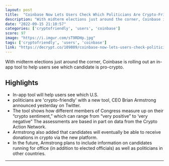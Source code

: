 ```yaml
---
layout: post
title:  "Coinbase Now Lets Users Check Which Politicians Are Crypto-Friendly"
description: "With midterm elections just around the corner, Coinbase is rolling out an in-app tool to help users see which candidate is pro-crypto."
date: "2022-09-15 21:10:57"
categories: ['cryptofriendly', 'users', 'coinbase']
score: 97
image: "https://i.imgur.com/sT9RDHp.jpg"
tags: ['cryptofriendly', 'users', 'coinbase']
link: "https://decrypt.co/109809/coinbase-now-lets-users-check-politicians-are-crypto-friendly"
---
```


With midterm elections just around the corner, Coinbase is rolling out an in-app tool to help users see which candidate is pro-crypto.

## Highlights

- In-app tool will help users see which U.S.
- politicians are 'crypto-friendly' with a new tool, CEO Brian Armstrong announced yesterday on Twitter.
- The tool shows how different members of Congress measure up on their “crypto sentiment,” which can range from “very positive” to ‘very negative” The assessments are based in part on data from the Crypto Action Network.
- Armstrong also added that candidates will eventually be able to receive donations in crypto via the new platform.
- In the future, Armstrong plans to include information on candidates running for office (in addition to elected officials) as well as politicians in other countries.

---
